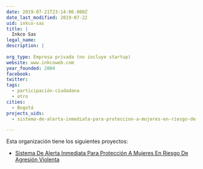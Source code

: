 ```yaml
---
date: 2019-07-21T23:14:06.000Z
date_last_modified: 2019-07-22
uid: inkco-sas
title: |
  Inkco Sas
legal_name: 
description: |
  
org_type: Empresa privada (no incluye startup)
website: www.inkcoweb.com
year_founded: 2004
facebook: 
twitter: 
tags:
  - participación-ciudadana
  - otro
cities: 
  - Bogotá
projects_uids:
  - sistema-de-alerta-inmediata-para-proteccion-a-mujeres-en-riesgo-de-agresion-violenta

---
```


Esta organización tiene los siguientes proyectos:

- [Sistema De Alerta Inmediata Para Protección A Mujeres En Riesgo De Agresión Violenta](/proyectos/sistema-de-alerta-inmediata-para-proteccion-a-mujeres-en-riesgo-de-agresion-violenta)
